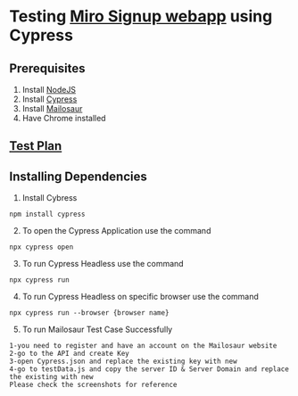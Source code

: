 # Testing [Miro Signup webapp](https://miro.com/signup/) using Cypress

## __Prerequisites__
1. Install [NodeJS](https://nodejs.org)
2. Install [Cypress](https://docs.cypress.io/guides/getting-started/installing-cypress.html#Install-binary)
3. Install [Mailosaur](https://mailosaur.com/)
4. Have Chrome installed

## [Test Plan](testplan.txt)

## __Installing Dependencies__
1. Install Cybress
````
npm install cypress
````
2. To open the Cypress Application use the command
````
npx cypress open
````

3. To run Cypress Headless use the command
````
npx cypress run
````

4. To run Cypress Headless on specific browser use the command
````
npx cypress run --browser {browser name}
````
5. To run Mailosaur Test Case Successfully
````
1-you need to register and have an account on the Mailosaur website 
2-go to the API and create Key
3-open Cypress.json and replace the existing key with new
4-go to testData.js and copy the server ID & Server Domain and replace the existing with new 
Please check the screenshots for reference
````